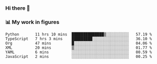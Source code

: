 ### Hi there 👋

### 📊 My work in figures

<!--START_SECTION:waka-->

```text
Python       11 hrs 10 mins  ██████████████▒░░░░░░░░░░   57.19 %
TypeScript   7 hrs 3 mins    █████████░░░░░░░░░░░░░░░░   36.10 %
Org          47 mins         █░░░░░░░░░░░░░░░░░░░░░░░░   04.06 %
XML          20 mins         ▒░░░░░░░░░░░░░░░░░░░░░░░░   01.77 %
YAML         6 mins          ░░░░░░░░░░░░░░░░░░░░░░░░░   00.59 %
JavaScript   2 mins          ░░░░░░░░░░░░░░░░░░░░░░░░░   00.25 %
```

<!--END_SECTION:waka-->
